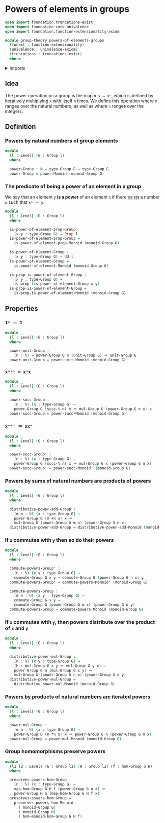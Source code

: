# Powers of elements in groups

```agda
open import foundation.truncations-exist
open import foundation-core.univalence
open import foundation.function-extensionality-axiom

module group-theory.powers-of-elements-groups
  (funext : function-extensionality)
  (univalence : univalence-axiom)
  (truncations : truncations-exist)
  where
```

<details><summary>Imports</summary>

```agda
open import elementary-number-theory.addition-natural-numbers
open import elementary-number-theory.multiplication-natural-numbers
open import elementary-number-theory.natural-numbers

open import foundation.dependent-products-propositions funext
open import foundation.identity-types funext
open import foundation.propositions funext univalence
open import foundation.universe-levels

open import group-theory.commuting-elements-groups funext univalence truncations
open import group-theory.groups funext univalence truncations
open import group-theory.homomorphisms-groups funext univalence truncations
open import group-theory.powers-of-elements-monoids funext univalence truncations
```

</details>

## Idea

The power operation on a group is the map `n x ↦ xⁿ`, which is defined by
iteratively multiplying `x` with itself `n` times. We define this operation
where `n` ranges over the natural numbers, as well as where `n` ranges over the
integers.

## Definition

### Powers by natural numbers of group elements

```agda
module _
  {l : Level} (G : Group l)
  where

  power-Group : ℕ → type-Group G → type-Group G
  power-Group = power-Monoid (monoid-Group G)
```

### The predicate of being a power of an element in a group

We say that an element `y` **is a power** of an element `x` if there
[exists](foundation.existential-quantification.md) a number `n` such that
`xⁿ ＝ y`.

```agda
module _
  {l : Level} (G : Group l)
  where

  is-power-of-element-prop-Group :
    (x y : type-Group G) → Prop l
  is-power-of-element-prop-Group =
    is-power-of-element-prop-Monoid (monoid-Group G)

  is-power-of-element-Group :
    (x y : type-Group G) → UU l
  is-power-of-element-Group =
    is-power-of-element-Monoid (monoid-Group G)

  is-prop-is-power-of-element-Group :
    (x y : type-Group G) →
    is-prop (is-power-of-element-Group x y)
  is-prop-is-power-of-element-Group =
    is-prop-is-power-of-element-Monoid (monoid-Group G)
```

## Properties

### `1ⁿ ＝ 1`

```agda
module _
  {l : Level} (G : Group l)
  where

  power-unit-Group :
    (n : ℕ) → power-Group G n (unit-Group G) ＝ unit-Group G
  power-unit-Group = power-unit-Monoid (monoid-Group G)
```

### `xⁿ⁺¹ = xⁿx`

```agda
module _
  {l : Level} (G : Group l)
  where

  power-succ-Group :
    (n : ℕ) (x : type-Group G) →
    power-Group G (succ-ℕ n) x ＝ mul-Group G (power-Group G n x) x
  power-succ-Group = power-succ-Monoid (monoid-Group G)
```

### `xⁿ⁺¹ ＝ xxⁿ`

```agda
module _
  {l : Level} (G : Group l)
  where

  power-succ-Group' :
    (n : ℕ) (x : type-Group G) →
    power-Group G (succ-ℕ n) x ＝ mul-Group G x (power-Group G n x)
  power-succ-Group' = power-succ-Monoid' (monoid-Group G)
```

### Powers by sums of natural numbers are products of powers

```agda
module _
  {l : Level} (G : Group l)
  where

  distributive-power-add-Group :
    (m n : ℕ) {x : type-Group G} →
    power-Group G (m +ℕ n) x ＝
    mul-Group G (power-Group G m x) (power-Group G n x)
  distributive-power-add-Group = distributive-power-add-Monoid (monoid-Group G)
```

### If `x` commutes with `y` then so do their powers

```agda
module _
  {l : Level} (G : Group l)
  where

  commute-powers-Group' :
    (n : ℕ) {x y : type-Group G} →
    commute-Group G x y → commute-Group G (power-Group G n x) y
  commute-powers-Group' = commute-powers-Monoid' (monoid-Group G)

  commute-powers-Group :
    (m n : ℕ) {x y : type-Group G} →
    commute-Group G x y →
    commute-Group G (power-Group G m x) (power-Group G n y)
  commute-powers-Group = commute-powers-Monoid (monoid-Group G)
```

### If `x` commutes with `y`, then powers distribute over the product of `x` and `y`

```agda
module _
  {l : Level} (G : Group l)
  where

  distributive-power-mul-Group :
    (n : ℕ) {x y : type-Group G} →
    (H : mul-Group G x y ＝ mul-Group G y x) →
    power-Group G n (mul-Group G x y) ＝
    mul-Group G (power-Group G n x) (power-Group G n y)
  distributive-power-mul-Group =
    distributive-power-mul-Monoid (monoid-Group G)
```

### Powers by products of natural numbers are iterated powers

```agda
module _
  {l : Level} (G : Group l)
  where

  power-mul-Group :
    (m n : ℕ) {x : type-Group G} →
    power-Group G (m *ℕ n) x ＝ power-Group G n (power-Group G m x)
  power-mul-Group = power-mul-Monoid (monoid-Group G)
```

### Group homomorphisms preserve powers

```agda
module _
  {l1 l2 : Level} (G : Group l1) (H : Group l2) (f : hom-Group G H)
  where

  preserves-powers-hom-Group :
    (n : ℕ) (x : type-Group G) →
    map-hom-Group G H f (power-Group G n x) ＝
    power-Group H n (map-hom-Group G H f x)
  preserves-powers-hom-Group =
    preserves-powers-hom-Monoid
      ( monoid-Group G)
      ( monoid-Group H)
      ( hom-monoid-hom-Group G H f)
```
